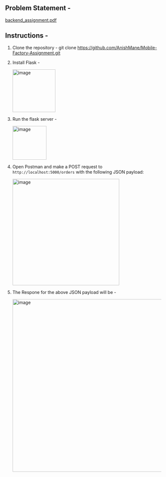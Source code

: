 ## Problem Statement - 
[backend_assignment.pdf](https://github.com/AnishMane/Mobile-Factory-Assignment/files/15257677/backend_assignment.pdf)


## Instructions -
1. Clone the repository - git clone https://github.com/AnishMane/Mobile-Factory-Assignment.git
2. Install Flask - 

   <img width="138" alt="image" src="https://github.com/AnishMane/Mobile-Factory-Assignment/assets/112772218/217863ee-ce4d-4ba2-b3c2-d3f8c52e2b6d">

4. Run the flask server -
  
   <img width="109" alt="image" src="https://github.com/AnishMane/Mobile-Factory-Assignment/assets/112772218/801f5e6d-d161-43c2-84b8-fc0bf7c55fe9">

7. Open Postman and make a POST request to `http://localhost:5000/orders` with the following JSON payload:
   
    <img width="344" alt="image" src="https://github.com/AnishMane/Mobile-Factory-Assignment/assets/112772218/58ff3729-f661-4dd7-b779-fa89194f23fc">
8. The Respone for the above JSON payload will be - 

    <img width="558" alt="image" src="https://github.com/AnishMane/Mobile-Factory-Assignment/assets/112772218/83217142-71ea-4ff6-82be-145b6ca21efa">

